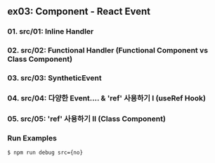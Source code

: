 ## ex03: Component - React Event

### 01. src/01: Inline Handler
### 02. src/02: Functional Handler (Functional Component vs Class Component)
### 03. src/03: SyntheticEvent
### 04. src/04: 다양한 Event.... & 'ref' 사용하기 I (useRef Hook) 
### 05. src/05: 'ref' 사용하기 II  (Class Component)

### Run Examples
```bash
$ npm run debug src={no}
```